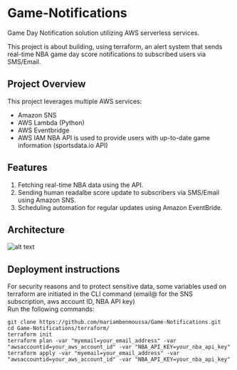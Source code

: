 # Game-Notifications
Game Day Notification solution utilizing AWS serverless services.  

This project is about building, using terraform, an alert system that sends real-time NBA game day score notifications to subscribed users via SMS/Email.   
## Project Overview
This project leverages multiple AWS services: 
- Amazon SNS
- AWS Lambda (Python) 
- AWS Eventbridge 
- AWS IAM
NBA API is used to provide users with up-to-date game information (sportsdata.io API) 

## Features 
1) Fetching real-time NBA data using the API.  
2) Sending human readalbe score update to subscribers via SMS/Email using Amazon SNS.  
3) Scheduling automation for regular updates using Amazon EventBride. 

## Architecture 

![alt text](image.png)


## Deployment instructions

For security reasons and to protect sensitive data, some variables used on terraform are initiated in the CLI command (email@ for the SNS subscription, aws account ID, NBA API key)  
Run the following commands:  

```
git clone https://github.com/mariambenmoussa/Game-Notifications.git
cd Game-Notifications/terraform/  
terraform init  
terraform plan -var "myemail=your_email_address" -var "awsaccountid=your_aws_account_id" -var "NBA_API_KEY=your_nba_api_key"  
terraform apply -var "myemail=your_email_address" -var "awsaccountid=your_aws_account_id" -var "NBA_API_KEY=your_nba_api_key"  
```